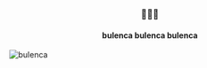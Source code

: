<h3 align="center">🤫🤫🔥</h3>
<h4 align="center">bulenca bulenca bulenca</h4>


<p><img align="center" src="https://github-readme-stats.vercel.app/api/top-langs?username=bulenca&show_icons=true&locale=en&layout=compact" alt="bulenca" /></p>
